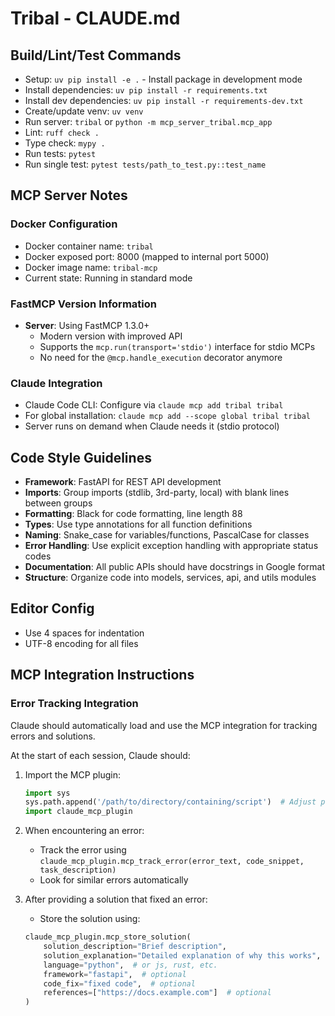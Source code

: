 # Tribal - CLAUDE.md

## Build/Lint/Test Commands
- Setup: `uv pip install -e .` - Install package in development mode
- Install dependencies: `uv pip install -r requirements.txt`
- Install dev dependencies: `uv pip install -r requirements-dev.txt`
- Create/update venv: `uv venv`
- Run server: `tribal` or `python -m mcp_server_tribal.mcp_app`
- Lint: `ruff check .`
- Type check: `mypy .`
- Run tests: `pytest`
- Run single test: `pytest tests/path_to_test.py::test_name`

## MCP Server Notes

### Docker Configuration
- Docker container name: `tribal`
- Docker exposed port: 8000 (mapped to internal port 5000)
- Docker image name: `tribal-mcp`
- Current state: Running in standard mode

### FastMCP Version Information
- **Server**: Using FastMCP 1.3.0+
  - Modern version with improved API
  - Supports the `mcp.run(transport='stdio')` interface for stdio MCPs
  - No need for the `@mcp.handle_execution` decorator anymore

### Claude Integration
- Claude Code CLI: Configure via `claude mcp add tribal tribal`
- For global installation: `claude mcp add --scope global tribal tribal`
- Server runs on demand when Claude needs it (stdio protocol)

## Code Style Guidelines
- **Framework**: FastAPI for REST API development
- **Imports**: Group imports (stdlib, 3rd-party, local) with blank lines between groups
- **Formatting**: Black for code formatting, line length 88
- **Types**: Use type annotations for all function definitions
- **Naming**: Snake_case for variables/functions, PascalCase for classes
- **Error Handling**: Use explicit exception handling with appropriate status codes
- **Documentation**: All public APIs should have docstrings in Google format
- **Structure**: Organize code into models, services, api, and utils modules

## Editor Config
- Use 4 spaces for indentation
- UTF-8 encoding for all files

## MCP Integration Instructions

### Error Tracking Integration

Claude should automatically load and use the MCP integration for tracking errors and solutions.

At the start of each session, Claude should:

1. Import the MCP plugin:
   ```python
   import sys
   sys.path.append('/path/to/directory/containing/script')  # Adjust path as needed
   import claude_mcp_plugin
   ```

2. When encountering an error:
   - Track the error using `claude_mcp_plugin.mcp_track_error(error_text, code_snippet, task_description)`
   - Look for similar errors automatically

3. After providing a solution that fixed an error:
   - Store the solution using:
   ```python
   claude_mcp_plugin.mcp_store_solution(
       solution_description="Brief description",
       solution_explanation="Detailed explanation of why this works",
       language="python",  # or js, rust, etc.
       framework="fastapi",  # optional
       code_fix="fixed code",  # optional
       references=["https://docs.example.com"]  # optional
   )
   ```
